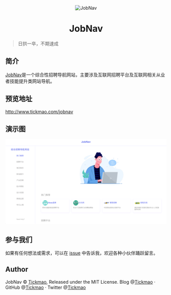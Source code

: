 <p align="center">
<img src="https://ae01.alicdn.com/kf/H7b84e8f66d7b41499fbb3a69a0f67a7f8.png" alt="JobNav" width="100">
</p>
<h1 align="center">JobNav</h1>

> 日拱一卒，不期速成

## 简介
[JobNav](http://www.tickmao.com/jobnav)是一个综合性招聘导航网站，主要涉及互联网招聘平台及互联网相关从业者技能提升类网站导航。

## 预览地址
http://www.tickmao.com/jobnav

## 演示图
![](./img/jobnavdemo.png)

## 参与我们
如果有任何想法或需求，可以在 [issue](https://github.com/tickmao/jobnav/issues) 中告诉我，欢迎各种小伙伴踊跃留言。

## Author
JobNav © [Tickmao](https://www.tickmao.com), Released under the MIT License.
Blog @[Tickmao](https://www.tickmao.com) · GitHub @[Tickmao](https://github.com/tickmao) · Twitter @[Tickmao](https://twitter.com/Tick_puppet)